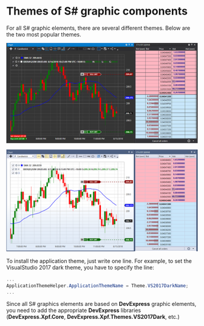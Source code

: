 # Themes of S\# graphic components

For all S\# graphic elements, there are several different themes. Below are the two most popular themes.

![API GUI Thems 01](../../../images/api_gui_thems_01.png)

![API GUI Thems 02](../../../images/api_gui_thems_02.png)

To install the application theme, just write one line. For example, to set the VisualStudio 2017 dark theme, you have to specify the line:

```cs
...                 
ApplicationThemeHelper.ApplicationThemeName = Theme.VS2017DarkName;
...
```

Since all S\# graphics elements are based on **DevExpress** graphic elements, you need to add the appropriate **DevExpress** libraries (**DevExpress.Xpf.Core**, **DevExpress.Xpf.Themes.VS2017Dark**, etc.)
